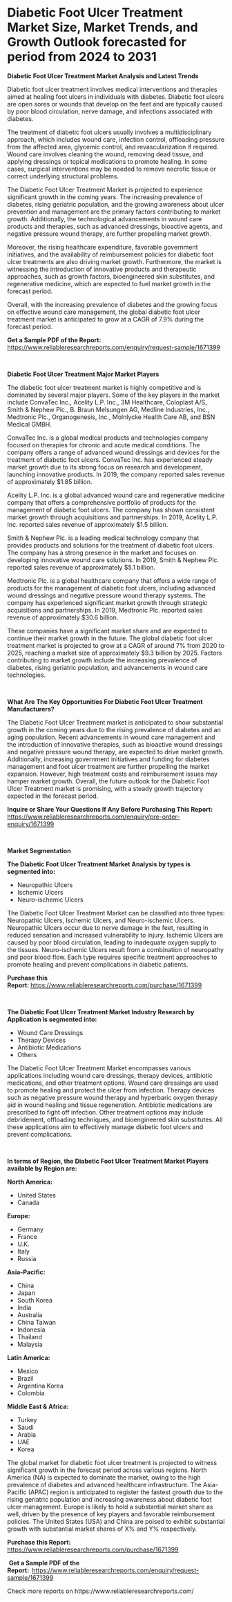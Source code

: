 <p><h1>Diabetic Foot Ulcer Treatment Market Size, Market Trends, and Growth Outlook forecasted for period from 2024 to 2031</h1></p><p><strong>Diabetic Foot Ulcer Treatment Market Analysis and Latest Trends</strong></p>
<p><p>Diabetic foot ulcer treatment involves medical interventions and therapies aimed at healing foot ulcers in individuals with diabetes. Diabetic foot ulcers are open sores or wounds that develop on the feet and are typically caused by poor blood circulation, nerve damage, and infections associated with diabetes.</p><p>The treatment of diabetic foot ulcers usually involves a multidisciplinary approach, which includes wound care, infection control, offloading pressure from the affected area, glycemic control, and revascularization if required. Wound care involves cleaning the wound, removing dead tissue, and applying dressings or topical medications to promote healing. In some cases, surgical interventions may be needed to remove necrotic tissue or correct underlying structural problems.</p><p>The Diabetic Foot Ulcer Treatment Market is projected to experience significant growth in the coming years. The increasing prevalence of diabetes, rising geriatric population, and the growing awareness about ulcer prevention and management are the primary factors contributing to market growth. Additionally, the technological advancements in wound care products and therapies, such as advanced dressings, bioactive agents, and negative pressure wound therapy, are further propelling market growth.</p><p>Moreover, the rising healthcare expenditure, favorable government initiatives, and the availability of reimbursement policies for diabetic foot ulcer treatments are also driving market growth. Furthermore, the market is witnessing the introduction of innovative products and therapeutic approaches, such as growth factors, bioengineered skin substitutes, and regenerative medicine, which are expected to fuel market growth in the forecast period.</p><p>Overall, with the increasing prevalence of diabetes and the growing focus on effective wound care management, the global diabetic foot ulcer treatment market is anticipated to grow at a CAGR of 7.9% during the forecast period.</p></p>
<p><strong>Get a Sample PDF of the Report:&nbsp;</strong> <a href="https://www.reliableresearchreports.com/enquiry/request-sample/1671399">https://www.reliableresearchreports.com/enquiry/request-sample/1671399</a></p>
<p>&nbsp;</p>
<p><strong>Diabetic Foot Ulcer Treatment Major Market Players</strong></p>
<p><p>The diabetic foot ulcer treatment market is highly competitive and is dominated by several major players. Some of the key players in the market include ConvaTec Inc., Acelity L.P. Inc., 3M Healthcare, Coloplast A/S, Smith & Nephew Plc., B. Braun Melsungen AG, Medline Industries, Inc., Medtronic Plc., Organogenesis, Inc., Molnlycke Health Care AB, and BSN Medical GMBH.</p><p>ConvaTec Inc. is a global medical products and technologies company focused on therapies for chronic and acute medical conditions. The company offers a range of advanced wound dressings and devices for the treatment of diabetic foot ulcers. ConvaTec Inc. has experienced steady market growth due to its strong focus on research and development, launching innovative products. In 2019, the company reported sales revenue of approximately $1.85 billion.</p><p>Acelity L.P. Inc. is a global advanced wound care and regenerative medicine company that offers a comprehensive portfolio of products for the management of diabetic foot ulcers. The company has shown consistent market growth through acquisitions and partnerships. In 2019, Acelity L.P. Inc. reported sales revenue of approximately $1.5 billion.</p><p>Smith & Nephew Plc. is a leading medical technology company that provides products and solutions for the treatment of diabetic foot ulcers. The company has a strong presence in the market and focuses on developing innovative wound care solutions. In 2019, Smith & Nephew Plc. reported sales revenue of approximately $5.1 billion.</p><p>Medtronic Plc. is a global healthcare company that offers a wide range of products for the management of diabetic foot ulcers, including advanced wound dressings and negative pressure wound therapy systems. The company has experienced significant market growth through strategic acquisitions and partnerships. In 2019, Medtronic Plc. reported sales revenue of approximately $30.6 billion.</p><p>These companies have a significant market share and are expected to continue their market growth in the future. The global diabetic foot ulcer treatment market is projected to grow at a CAGR of around 7% from 2020 to 2025, reaching a market size of approximately $9.3 billion by 2025. Factors contributing to market growth include the increasing prevalence of diabetes, rising geriatric population, and advancements in wound care technologies.</p></p>
<p>&nbsp;</p>
<p><strong>What Are The Key Opportunities For Diabetic Foot Ulcer Treatment Manufacturers?</strong></p>
<p><p>The Diabetic Foot Ulcer Treatment market is anticipated to show substantial growth in the coming years due to the rising prevalence of diabetes and an aging population. Recent advancements in wound care management and the introduction of innovative therapies, such as bioactive wound dressings and negative pressure wound therapy, are expected to drive market growth. Additionally, increasing government initiatives and funding for diabetes management and foot ulcer treatment are further propelling the market expansion. However, high treatment costs and reimbursement issues may hamper market growth. Overall, the future outlook for the Diabetic Foot Ulcer Treatment market is promising, with a steady growth trajectory expected in the forecast period.</p></p>
<p><strong>Inquire or Share Your Questions If Any Before Purchasing This Report:</strong> <a href="https://www.reliableresearchreports.com/enquiry/pre-order-enquiry/1671399">https://www.reliableresearchreports.com/enquiry/pre-order-enquiry/1671399</a></p>
<p>&nbsp;</p>
<p><strong>Market Segmentation</strong></p>
<p><strong>The Diabetic Foot Ulcer Treatment Market Analysis by types is segmented into:</strong></p>
<p><ul><li>Neuropathic Ulcers</li><li>Ischemic Ulcers</li><li>Neuro-ischemic Ulcers</li></ul></p>
<p><p>The Diabetic Foot Ulcer Treatment Market can be classified into three types: Neuropathic Ulcers, Ischemic Ulcers, and Neuro-ischemic Ulcers. Neuropathic Ulcers occur due to nerve damage in the feet, resulting in reduced sensation and increased vulnerability to injury. Ischemic Ulcers are caused by poor blood circulation, leading to inadequate oxygen supply to the tissues. Neuro-ischemic Ulcers result from a combination of neuropathy and poor blood flow. Each type requires specific treatment approaches to promote healing and prevent complications in diabetic patients.</p></p>
<p><strong>Purchase this Report:&nbsp;</strong><a href="https://www.reliableresearchreports.com/purchase/1671399">https://www.reliableresearchreports.com/purchase/1671399</a></p>
<p>&nbsp;</p>
<p><strong>The Diabetic Foot Ulcer Treatment Market Industry Research by Application is segmented into:</strong></p>
<p><ul><li>Wound Care Dressings</li><li>Therapy Devices</li><li>Antibiotic Medications</li><li>Others</li></ul></p>
<p><p>The Diabetic Foot Ulcer Treatment Market encompasses various applications including wound care dressings, therapy devices, antibiotic medications, and other treatment options. Wound care dressings are used to promote healing and protect the ulcer from infection. Therapy devices such as negative pressure wound therapy and hyperbaric oxygen therapy aid in wound healing and tissue regeneration. Antibiotic medications are prescribed to fight off infection. Other treatment options may include debridement, offloading techniques, and bioengineered skin substitutes. All these applications aim to effectively manage diabetic foot ulcers and prevent complications.</p></p>
<p>&nbsp;</p>
<p><strong>In terms of Region, the Diabetic Foot Ulcer Treatment Market Players available by Region are:</strong></p>
<p>
    <p> <strong> North America: </strong>
        <ul>
            <li>United States</li>
            <li>Canada</li>
        </ul>
        </p> 
    <p> <strong> Europe: </strong>
        <ul>
            <li>Germany</li>
            <li>France</li>
            <li>U.K.</li>
            <li>Italy</li>
            <li>Russia</li>
        </ul>
        </p> 
    <p> <strong> Asia-Pacific: </strong>
        <ul>
            <li>China</li>
            <li>Japan</li>
            <li>South Korea</li>
            <li>India</li>
            <li>Australia</li>
            <li>China Taiwan</li>
            <li>Indonesia</li>
            <li>Thailand</li>
            <li>Malaysia</li>
        </ul>
        </p> 
    <p> <strong> Latin America: </strong>
        <ul>
            <li>Mexico</li>
            <li>Brazil</li>
            <li>Argentina Korea</li>
            <li>Colombia</li>
        </ul>
        </p> 
    <p> <strong> Middle East & Africa: </strong>
        <ul>
            <li>Turkey</li>
            <li>Saudi</li>
            <li>Arabia</li>
            <li>UAE</li>
            <li>Korea</li>
        </ul>
    </p>
    </p>
<p><p>The global market for diabetic foot ulcer treatment is projected to witness significant growth in the forecast period across various regions. North America (NA) is expected to dominate the market, owing to the high prevalence of diabetes and advanced healthcare infrastructure. The Asia-Pacific (APAC) region is anticipated to register the fastest growth due to the rising geriatric population and increasing awareness about diabetic foot ulcer management. Europe is likely to hold a substantial market share as well, driven by the presence of key players and favorable reimbursement policies. The United States (USA) and China are poised to exhibit substantial growth with substantial market shares of X% and Y% respectively.</p></p>
<p><strong>Purchase this Report: </strong><a href="https://www.reliableresearchreports.com/purchase/1671399">https://www.reliableresearchreports.com/purchase/1671399</a></p>
<p>&nbsp;<strong>Get a Sample PDF of the Report:&nbsp;&nbsp;</strong><a href="https://www.reliableresearchreports.com/enquiry/request-sample/1671399">https://www.reliableresearchreports.com/enquiry/request-sample/1671399</a></p>
<p><strong></strong></p>
<p>Check more reports on https://www.reliableresearchreports.com/</p>